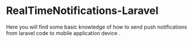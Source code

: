 # RealTimeNotifications-Laravel
Here you will find some basic knowledge of how to send push notifications from laravel code to mobile application device .
